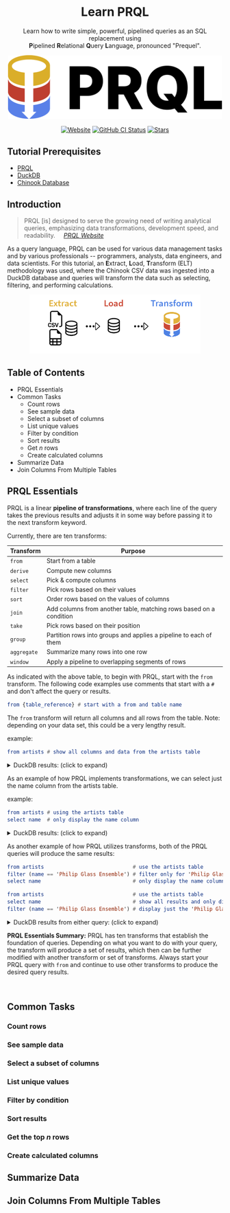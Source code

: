 <div align="center">
  
# Learn PRQL
  
Learn how to write simple, powerful, pipelined queries as an SQL replacement using
  <br>
  **P**ipelined **R**elational **Q**uery **L**anguage, pronounced "Prequel".

  <a href="https://prql-lang.org/"><img src="https://github.com/PRQL/prql-brand/blob/main/logos/PNG/prql-wordmark.png" width=500></a>
  
  [![Website](https://img.shields.io/badge/INTRO-WEB-blue?style=for-the-badge)](https://prql-lang.org)
  [![GitHub CI Status](https://img.shields.io/github/actions/workflow/status/PRQL/prql/pull-request.yaml?branch=main&logo=github&style=for-the-badge)](https://github.com/PRQL/prql/actions?query=branch%3Amain+workflow%3Atest-all)
  [![Stars](https://img.shields.io/github/stars/PRQL/prql?style=for-the-badge)](https://github.com/PRQL/prql/stargazers)

</div>

## Tutorial Prerequisites
* [PRQL](https://github.com/PRQL/prql)
* [DuckDB](https://github.com/duckdb/duckdb/)
* [Chinook Database](https://github.com/lerocha/chinook-database)

## Introduction

> PRQL [is] designed to serve the growing need of writing 
> analytical queries, emphasizing data transformations,
> development speed, and readability.
> &nbsp;&nbsp;&nbsp;&nbsp;*[PRQL Website](https://prql-lang.org/)*

As a query language, PRQL can be used for various data management tasks and by various professionals -- programmers, analysts, data engineers, and data scientists. For this tutorial, an **E**xtract, **L**oad, **T**ransform (ELT) methodology was used, where the Chinook CSV data was ingested into a DuckDB database and queries will transform the data such as selecting, filtering, and performing calculations.

<div align="center">
<img src="https://raw.githubusercontent.com/whoarusty/Learn-PRQL/main/files/images/extract-load-transform.png" width=400>
<br />
</div>

## Table of Contents
- PRQL Essentials
- Common Tasks
  - Count rows
  - See sample data
  - Select a subset of columns
  - List unique values
  - Filter by condition
  - Sort results
  - Get _n_ rows
  - Create calculated columns
- Summarize Data
- Join Columns From Multiple Tables

## PRQL Essentials

PRQL is a linear **pipeline of transformations**, where each line of the query takes the previous results and adjusts it in some way before passing it to the next transform keyword.

Currently, there are ten transforms:

| Transform   | Purpose                                                            |
| ----------- | -------------------------------------------------------------------|
| `from`      | Start from a table                                                 |
| `derive`    | Compute new columns                                                |
| `select`    | Pick & compute columns                                             |
| `filter`    | Pick rows based on their values                                    |
| `sort`      | Order rows based on the values of columns                          |
| `join`      | Add columns from another table, matching rows based on a condition |
| `take`      | Pick rows based on their position                                  |
| `group`     | Partition rows into groups and applies a pipeline to each of them  |
| `aggregate` | Summarize many rows into one row                                   |
| `window`    | Apply a pipeline to overlapping segments of rows                   |


As indicated with the above table, to begin with PRQL, start with the `from` transform. The following code examples use comments that start with a `#` and don't affect the query or results.

``` elm
from {table_reference} # start with a from and table name
```

The `from` transform will return all columns and all rows from the table. Note: depending on your data set, this could be a very lengthy result. 

example:

``` elm
from artists # show all columns and data from the artists table
```
<details>
<summary>DuckDB results: (click to expand)</summary>
  
```
┌───────────┬────────────────────────────────────────────────────────────────────────────────────┐
│ artist_id │                                        name                                        │
│   int32   │                                      varchar                                       │
├───────────┼────────────────────────────────────────────────────────────────────────────────────┤
│         1 │ AC/DC                                                                              │
│         2 │ Accept                                                                             │
│         3 │ Aerosmith                                                                          │
│         4 │ Alanis Morissette                                                                  │
│         5 │ Alice In Chains                                                                    │
│         · │      ·                                                                             │
│         · │      ·                                                                             │
│         · │      ·                                                                             │
│       271 │ Mela Tenenbaum, Pro Musica Prague & Richard Kapp                                   │
│       272 │ Emerson String Quartet                                                             │
│       273 │ C. Monteverdi, Nigel Rogers - Chiaroscuro; London Baroque; London Cornett & Sackbu │
│       274 │ Nash Ensemble                                                                      │
│       275 │ Philip Glass Ensemble                                                              │
├───────────┴────────────────────────────────────────────────────────────────────────────────────┤
│ 275 rows (10 shown)                                                                  2 columns │
└────────────────────────────────────────────────────────────────────────────────────────────────┘
```

Note: this result set was shortened for brevity of the tutorial.
</details>

As an example of how PRQL implements transformations, we can select just the name column from the artists table.

example:

``` elm
from artists # using the artists table
select name  # only display the name column
```

<details>
<summary>DuckDB results: (click to expand)</summary>

```
┌────────────────────────────────────────────────────────────────────────────────────┐
│                                        name                                        │
│                                      varchar                                       │
├────────────────────────────────────────────────────────────────────────────────────┤
│ AC/DC                                                                              │
│ Accept                                                                             │
│ Aerosmith                                                                          │
│ Alanis Morissette                                                                  │
│ Alice In Chains                                                                    │
│      ·                                                                             │
│      ·                                                                             │
│      ·                                                                             │
│ Mela Tenenbaum, Pro Musica Prague & Richard Kapp                                   │
│ Emerson String Quartet                                                             │
│ C. Monteverdi, Nigel Rogers - Chiaroscuro; London Baroque; London Cornett & Sackbu │
│ Nash Ensemble                                                                      │
│ Philip Glass Ensemble                                                              │
├────────────────────────────────────────────────────────────────────────────────────┤
│                                275 rows (10 shown)                                 │
└────────────────────────────────────────────────────────────────────────────────────┘
```

Note: this result set was shortened for brevity of the tutorial.
</details>

As another example of how PRQL utilizes transforms, both of the PRQL queries will produce the same results:

``` elm
from artists                             # use the artists table
filter (name == 'Philip Glass Ensemble') # filter only for 'Philip Glass Ensemble'
select name                              # only display the name column based on the filter
```

``` elm
from artists                             # use the artists table
select name                              # show all results and only display the name column
filter (name == 'Philip Glass Ensemble') # display just the 'Philip Glass Ensemble' artist
```

<details>
<summary>DuckDB results from either query: (click to expand)</summary>
  
```
┌───────────────────────┐
│         name          │
│        varchar        │
├───────────────────────┤
│ Philip Glass Ensemble │
└───────────────────────┘
```
</details>

**PRQL Essentials Summary:** PRQL has ten transforms that establish the foundation of queries. Depending on what you want to do with your query, the transform will produce a set of results, which then can be further modified with another transform or set of transforms. Always start your PRQL query with `from` and continue to use other transforms to produce the desired query results.

<br />


## Common Tasks

### Count rows

### See sample data

### Select a subset of columns

### List unique values

### Filter by condition

### Sort results

### Get the top _n_ rows

### Create calculated columns

## Summarize Data

## Join Columns From Multiple Tables
